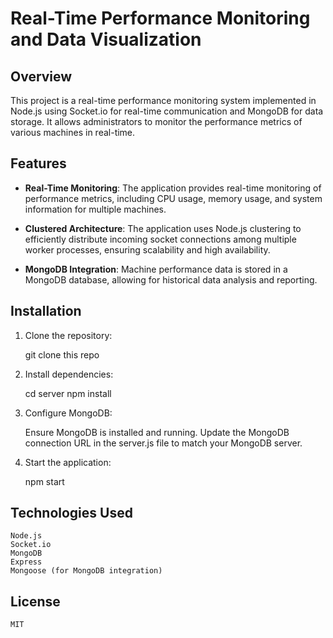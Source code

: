 # Real-Time Performance Monitoring and Data Visualization

## Overview

This project is a real-time performance monitoring system implemented in Node.js using Socket.io for real-time communication and MongoDB for data storage. It allows administrators to monitor the performance metrics of various machines in real-time.

## Features

- **Real-Time Monitoring**: The application provides real-time monitoring of performance metrics, including CPU usage, memory usage, and system information for multiple machines.

- **Clustered Architecture**: The application uses Node.js clustering to efficiently distribute incoming socket connections among multiple worker processes, ensuring scalability and high availability.

- **MongoDB Integration**: Machine performance data is stored in a MongoDB database, allowing for historical data analysis and reporting.

## Installation

1. Clone the repository:

   git clone this repo

2. Install dependencies:

   cd server
   npm install

3. Configure MongoDB:

   Ensure MongoDB is installed and running.
   Update the MongoDB connection URL in the server.js file to match your MongoDB server.

4. Start the application:

   npm start

## Technologies Used

    Node.js
    Socket.io
    MongoDB
    Express
    Mongoose (for MongoDB integration)

## License

    MIT
